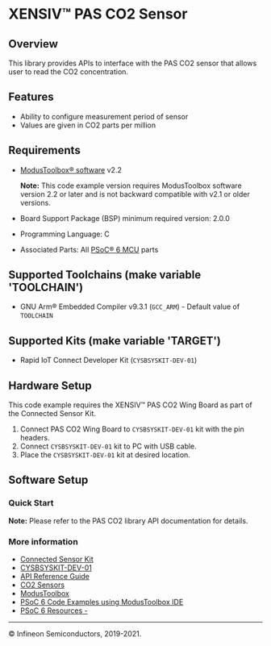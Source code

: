 # XENSIV™ PAS CO2 Sensor

## Overview

This library provides APIs to interface with the PAS CO2 sensor that allows user to read the CO2 concentration.

## Features

- Ability to configure measurement period of sensor
- Values are given in CO2 parts per million

## Requirements

- [ModusToolbox® software](https://www.cypress.com/products/modustoolbox-software-environment) v2.2

    **Note:** This code example version requires ModusToolbox software version 2.2 or later and is not backward compatible with v2.1 or older versions.  
- Board Support Package (BSP) minimum required version: 2.0.0
- Programming Language: C
- Associated Parts: All [PSoC® 6 MCU](http://www.cypress.com/PSoC6) parts

## Supported Toolchains (make variable 'TOOLCHAIN')

- GNU Arm® Embedded Compiler v9.3.1 (`GCC_ARM`) - Default value of `TOOLCHAIN`

## Supported Kits (make variable 'TARGET')

- Rapid IoT Connect Developer Kit (`CYSBSYSKIT-DEV-01`)

## Hardware Setup

This code example requires the XENSIV™ PAS CO2 Wing Board as part of the Connected Sensor Kit.

1. Connect PAS CO2 Wing Board to `CYSBSYSKIT-DEV-01` kit with the pin headers.
2. Connect `CYSBSYSKIT-DEV-01` kit to PC with USB cable.
3. Place the `CYSBSYSKIT-DEV-01` kit at desired location.

## Software Setup

### Quick Start

**Note:** Please refer to the PAS CO2 library API documentation for details.

### More information

- [Connected Sensor Kit](https://www.infineon.com/connectedsensorkit)
- [CYSBSYSKIT-DEV-01](https://github.com/cypresssemiconductorco/TARGET_CYSBSYSKIT-DEV-01)
- [API Reference Guide](https://cypresssemiconductorco.github.io/pasco2_api_reference_manual/html/index.html)
- [CO2 Sensors](https://www.infineon.com/cms/en/product/sensor/co2-sensors/#)
- [ModusToolbox](https://www.cypress.com/products/modustoolbox-software-environment)
- [PSoC 6 Code Examples using ModusToolbox IDE](https://github.com/cypresssemiconductorco/Code-Examples-for-ModusToolbox-Software)
- [PSoC 6 Resources -](https://community.cypress.com/)

---
© Infineon Semiconductors, 2019-2021.
